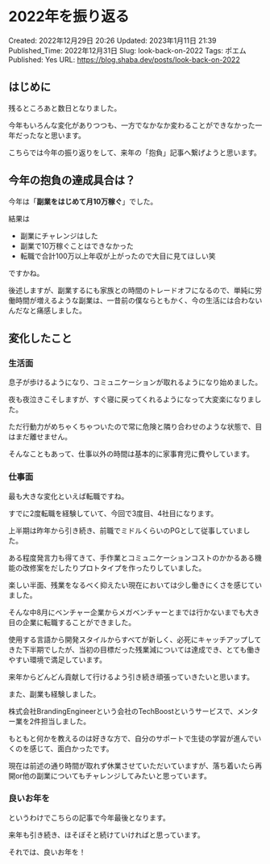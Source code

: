 # 2022年を振り返る

Created: 2022年12月29日 20:26
Updated: 2023年1月11日 21:39
Published_Time: 2022年12月31日
Slug: look-back-on-2022
Tags: ポエム
Published: Yes
URL: https://blog.shaba.dev/posts/look-back-on-2022

## はじめに

残るところあと数日となりました。

今年もいろんな変化がありつつも、一方でなかなか変わることができなかった一年だったなと思います。

こちらでは今年の振り返りをして、来年の「抱負」記事へ繋げようと思います。

## 今年の抱負の達成具合は？

今年は「**副業をはじめて月10万稼ぐ**」でした。

結果は

- 副業にチャレンジはした
- 副業で10万稼ぐことはできなかった
- 転職で合計100万以上年収が上がったので大目に見てほしい笑

ですかね。

後述しますが、副業するにも家族との時間のトレードオフになるので、単純に労働時間が増えるような副業は、一昔前の僕ならともかく、今の生活には合わないんだなと痛感しました。

## 変化したこと

### 生活面

息子が歩けるようになり、コミュニケーションが取れるようになり始めました。

夜も夜泣きこそしますが、すぐ寝に戻ってくれるようになって大変楽になりました。

ただ行動力がめちゃくちゃついたので常に危険と隣り合わせのような状態で、目はまだ離せません。

そんなこともあって、仕事以外の時間は基本的に家事育児に費やしています。

### 仕事面

最も大きな変化といえば転職ですね。

すでに2度転職を経験していて、今回で3度目、4社目になります。

上半期は昨年から引き続き、前職でミドルくらいのPGとして従事していました。

ある程度発言力も得てきて、手作業とコミュニケーションコストのかかるある機能の改修案をだしたりプロトタイプを作ったりしていました。

楽しい半面、残業をなるべく抑えたい現在においては少し働きにくさを感じていました。

そんな中8月にベンチャー企業からメガベンチャーとまでは行かないまでも大き目の企業に転職することができました。

使用する言語から開発スタイルからすべてが新しく、必死にキャッチアップしてきた下半期でしたが、当初の目標だった残業減については達成でき、とても働きやすい環境で満足しています。

来年からどんどん貢献して行けるよう引き続き頑張っていきたいと思います。

また、副業も経験しました。

株式会社BrandingEngineerという会社のTechBoostというサービスで、メンター業を2件担当しました。

もともと何かを教えるのは好きな方で、自分のサポートで生徒の学習が進んでいくのを感じて、面白かったです。

現在は前述の通り時間が取れず休業させていただいていますが、落ち着いたら再開or他の副業についてもチャレンジしてみたいと思っています。

### 良いお年を

というわけでこちらの記事で今年最後となります。

来年も引き続き、ほそぼそと続けていければと思っています。

それでは、良いお年を！